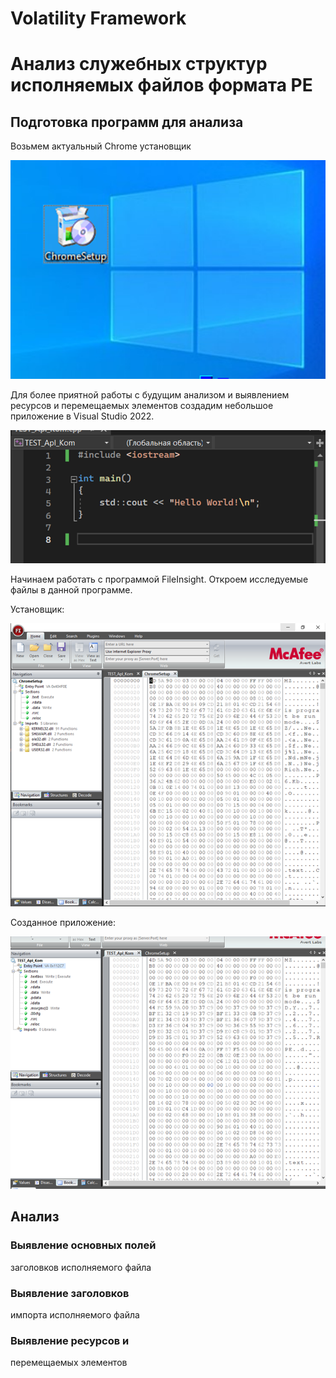 # Volatility Framework

# Анализ служебных структур исполняемых файлов формата PE

## Подготовка программ для анализа

Возьмем актуальный Chrome установщик

![](images/clipboard-1806333955.png)

Для более приятной работы с будущим анализом и выявлением ресурсов и
перемещаемых элементов создадим небольшое приложение в Visual Studio
2022.

![](images/clipboard-516050402.png)

Начинаем работать с программой FileInsight. Откроем исследуемые файлы в
данной программе.

Установщик:

![](images/clipboard-3336850817.png)

Созданное приложение:

![](images/clipboard-986245868.png)

## Анализ

### Выявление основных полей

заголовков исполняемого файла

### Выявление заголовков

импорта исполняемого файла

### Выявление ресурсов и

перемещаемых элементов
